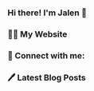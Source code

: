 ### Hi there! I'm Jalen 👋</h3>

### 👨‍💻 My Website </h3>

### 🔗 Connect with me:

### 🖊️ Latest Blog Posts </h3>
